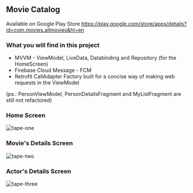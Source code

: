 ## Movie Catalog

Available on Google Play Store
https://play.google.com/store/apps/details?id=com.movies.allmovies&hl=en
### What you will find in this project
- MVVM - ViewModel, LiveData, Databinding and Repository (for the HomeScreen)
- Firebase Cloud Message - FCM
- Retrofit CallAdapter Factory built for a concise way of making web requests in the ViewModel

(ps.: PersonViewModel, PersonDetailsFragment and MyListFragment are still not refactored)

### Home Screen
![tape-one](https://github.com/igorlacourt/All-Movies/blob/feature/dagger/tape1.gif)

### Movie's Details Screen
![tape-two](https://github.com/igorlacourt/All-Movies/blob/feature/dagger/tape2.gif)

### Actor's Details Screen
![tape-three](https://github.com/igorlacourt/All-Movies/blob/feature/dagger/tape3.gif)
